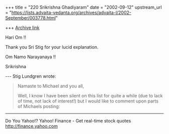 +++
title = "220 Srikrishna Ghadiyaram"
date = "2002-09-12"
upstream_url = "https://lists.advaita-vedanta.org/archives/advaita-l/2002-September/003778.html"

+++
[Archive link](https://lists.advaita-vedanta.org/archives/advaita-l/2002-September/003778.html)

Hari Om !!

Thank you Sri Stig for your lucid explanation.

Om Namo Narayanaya !!

Srikrishna

--- Stig Lundgren <slu at CHELLO.SE> wrote:
> Namaste to Michael and you all,
>
> Well, I know I have been silent on this list for
> quite a while
> (due to lack of time, not lack of interest!) but I
> would like to
> comment upon parts of Michaels posting:
>
>

__________________________________________________
Do You Yahoo!?
Yahoo! Finance - Get real-time stock quotes
http://finance.yahoo.com

